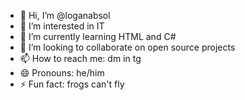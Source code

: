 - 👋 Hi, I’m @loganabsol
- 👀 I’m interested in IT
- 🌱 I’m currently learning HTML and C#
- 💞️ I’m looking to collaborate on open source projects
- 📫 How to reach me: dm in tg
- 😄 Pronouns: he/him
- ⚡ Fun fact: frogs can't fly

<!---
loganabsol/loganabsol is a ✨ special ✨ repository because its `README.md` (this file) appears on your GitHub profile.
You can click the Preview link to take a look at your changes.
--->
